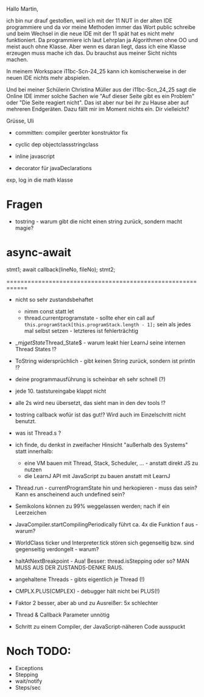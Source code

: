 Hallo Martin,

ich bin nur drauf gestoßen, weil ich mit der 11 NUT in der alten IDE
programmiere und da vor meine Methoden immer das Wort public schreibe
und beim Wechsel in die neue IDE mit der 11 spät hat es nicht mehr
funktioniert. Da programmiere ich laut Lehrplan ja Algorithmen ohne OO
und meist auch ohne Klasse. Aber wenn es daran liegt, dass ich eine
Klasse erzeugen muss mache ich das. Du brauchst aus meiner Sicht nichts
machen.

In meinem Workspace i11bc-Scn-24_25 kann ich komischerweise in der neuen
IDE nichts mehr abspielen.

Und bei meiner Schülerin Christina Müller aus der i11bc-Scn_24_25 sagt
die Online IDE immer solche Sachen wie "Auf dieser Seite gibt es ein
Problem" oder "Die Seite reagiert nicht". Das ist aber nur bei ihr zu
Hause aber auf mehreren Endgeräten. Dazu fällt mir im Moment nichts ein.
Dir vielleicht?

Grüsse,
Uli



* committen: compiler geerbter konstruktor fix

* cyclic dep objectclassstringclass

* inline javascript

* decorator für javaDeclarations

exp, log in die math klasse



Fragen
======
* tostring - warum gibt die nicht einen string zurück, sondern macht magie?


async-await
===========

stmt1;
await callback(lineNo, fileNo);
stmt2;


============================================================
* nicht so sehr zustandsbehaftet
    * nimm const statt let
    * thread.currentprogramstate - sollte eher ein call auf `this.programStack[this.programStack.length - 1];`
      sein als jedes mal selbst setzen - letzteres ist fehlerträchtig


* _mj$getState$Thread_State$ - warum leakt hier LearnJ seine internen Thread States !?


* ToString widersprüchlich - gibt keinen String zurück, sondern ist println !?


* deine programmausführung is scheinbar eh sehr schnell (?)

* jede 10. taststureingabe klappt nicht

* alle 2s wird neu übersetzt, das sieht man in den dev tools !?

* tostring callback wofür ist das gut!? Wird auch im Einzelschritt nicht benutzt.

* was ist Thread.s ?

* ich finde, du denkst in zweifacher Hinsicht "außerhalb des Systems" statt innerhalb:
  * eine VM bauen mit Thread, Stack, Scheduler, ... - anstatt direkt JS zu nutzen
  * die LearnJ API mit JavaScript zu bauen anstatt mit LearnJ


* Thread.run - currentProgramState hin und herkopieren - muss das sein? Kann es anscheinend auch undefined sein?

* Semikolons können zu 99% weggelassen werden; nach if ein Leerzeichen

* JavaCompiler.startCompilingPeriodically führt ca. 4x die Funktion f aus - warum?

* WorldClass ticker und Interpreter.tick stören sich gegenseitig bzw. sind gegenseitig verdongelt - warum?

* haltAtNextBreakpoint - Aua! Besser: thread.isStepping oder so?
  MAN MUSS AUS DER ZUSTANDS-DENKE RAUS.

* angehaltene Threads - gibts eigentlich je Thread (!)

* CMPLX.PLUS(CMPLEX) - debugger hält nicht bei PLUS(!)

* Faktor 2 besser, aber ab und zu Ausreißer: 5x schlechter
* Thread & Callback Parameter unnötig
* Schritt zu einem Compiler, der JavaScript-näheren Code ausspuckt

Noch TODO:
==========
* Exceptions
* Stepping
* wait/notify
* Steps/sec




